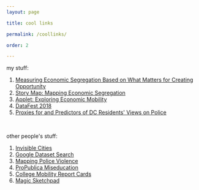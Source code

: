 ```yaml
---
layout: page

title: cool links

permalink: /coollinks/

order: 2

---
```


my stuff:

1. <a href="https://kaimath.github.io/Thesis_May_2019.pdf">Measuring Economic Segregation Based on What Matters for Creating Opportunity</a> <br/>
2. <a href="https://kaimath.github.io/storymap.html">Story Map: Mapping Economic Segregation</a> <br/>
3. <a href="https://kaimath.github.io/shinyapp.html">Applet: Exploring Economic Mobility</a> <br/>
4. <a href="https://kaimath.github.io/datafest/">DataFest 2018</a> <br/>
5. <a href="https://kaimath.github.io/stat242finalproject.pdf">Proxies for and Predictors of DC Residents' Views on Police</a> <br/>

<br/>

other people's stuff: 

1. <a href="https://opendot.github.io/ml4a-invisible-cities/">Invisible Cities </a> <br/>
2. <a href="https://toolbox.google.com/datasetsearch">Google Dataset Search</a> <br/>
3. <a href="https://mappingpoliceviolence.org/">Mapping Police Violence</a> <br/>
4. <a href="https://projects.propublica.org/miseducation">ProPublica Miseducation</a> <br/>
5. <a href="https://www.nytimes.com/interactive/projects/college-mobility/">College Mobility Report Cards</a> <br/>
6. <a href="https://magic-sketchpad.glitch.me/">Magic Sketchpad</a> <br/>
